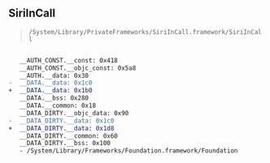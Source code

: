 ## SiriInCall

> `/System/Library/PrivateFrameworks/SiriInCall.framework/SiriInCall`

```diff

   __AUTH_CONST.__const: 0x418
   __AUTH_CONST.__objc_const: 0x5a8
   __AUTH.__data: 0x30
-  __DATA.__data: 0x1c0
+  __DATA.__data: 0x1b0
   __DATA.__bss: 0x280
   __DATA.__common: 0x18
   __DATA_DIRTY.__objc_data: 0x90
-  __DATA_DIRTY.__data: 0x1c0
+  __DATA_DIRTY.__data: 0x1d8
   __DATA_DIRTY.__common: 0x60
   __DATA_DIRTY.__bss: 0x100
   - /System/Library/Frameworks/Foundation.framework/Foundation

```
